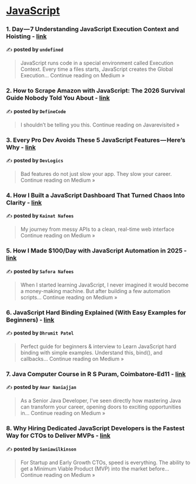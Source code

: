 
<h1><a href=https://medium.com/tag/javascript-development/recommended target="_blank" rel="noopener noreferrer">JavaScript</a></h1>
<h3>1. Day — 7 Understanding JavaScript Execution Context and Hoisting - <a href="https://medium.com/@sathvaradhruvin05/day-7-understanding-javascript-execution-context-and-hoisting-cd5e9ec2cc12?source=rss------javascript_development-5" target="_blank" rel="noopener noreferrer">link</a></h3>

✍️ **posted by `undefined`**

<blockquote>JavaScript runs code in a special environment called Execution Context. Every time a files starts, JavaScript creates the Global Execution…
Continue reading on Medium »</blockquote>

<h3>2. How to Scrape Amazon with JavaScript: The 2026 Survival Guide Nobody Told You About - <a href="https://medium.com/javarevisited/how-to-scrape-amazon-with-javascript-the-2026-survival-guide-nobody-told-you-about-04b059c4bf77?source=rss------javascript_development-5" target="_blank" rel="noopener noreferrer">link</a></h3>

✍️ **posted by `DefineCode`**

<blockquote>I shouldn’t be telling you this.
Continue reading on Javarevisited »</blockquote>

<h3>3. Every Pro Dev Avoids These 5 JavaScript Features — Here’s Why - <a href="https://medium.com/@vishwajitpatil1224/every-pro-dev-avoids-these-5-javascript-features-heres-why-1da62d968a76?source=rss------javascript_development-5" target="_blank" rel="noopener noreferrer">link</a></h3>

✍️ **posted by `DevLogics`**

<blockquote>Bad features do not just slow your app. They slow your career.
Continue reading on Medium »</blockquote>

<h3>4. How I Built a JavaScript Dashboard That Turned Chaos Into Clarity - <a href="https://medium.com/@kainatnafees/how-i-built-a-javascript-dashboard-that-turned-chaos-into-clarity-ac9dc9cfa026?source=rss------javascript_development-5" target="_blank" rel="noopener noreferrer">link</a></h3>

✍️ **posted by `Kainat Nafees`**

<blockquote>My journey from messy APIs to a clean, real-time web interface
Continue reading on Medium »</blockquote>

<h3>5. How I Made $100/Day with JavaScript Automation in 2025 - <a href="https://medium.com/@saforanafees02/how-i-made-100-day-with-javascript-automation-in-2025-36b135c26174?source=rss------javascript_development-5" target="_blank" rel="noopener noreferrer">link</a></h3>

✍️ **posted by `Safora Nafees`**

<blockquote>When I started learning JavaScript, I never imagined it would become a money-making machine. But after building a few automation scripts…
Continue reading on Medium »</blockquote>

<h3>6. JavaScript Hard Binding Explained (With Easy Examples for Beginners) - <a href="https://medium.com/@dhrumitpatell/javascript-hard-binding-this-bind-method-bd7bc8aaf625?source=rss------javascript_development-5" target="_blank" rel="noopener noreferrer">link</a></h3>

✍️ **posted by `Dhrumit Patel`**

<blockquote>Perfect guide for beginners & interview to Learn JavaScript hard binding with simple examples. Understand this, bind(), and callbacks…
Continue reading on Medium »</blockquote>

<h3>7. Java Computer Course in R S Puram, Coimbatore-Ed11 - <a href="https://medium.com/@amar.naniajjan/java-computer-course-in-r-s-puram-coimbatore-ed11-d322626b0330?source=rss------javascript_development-5" target="_blank" rel="noopener noreferrer">link</a></h3>

✍️ **posted by `Amar Naniajjan`**

<blockquote>As a Senior Java Developer, I’ve seen directly how mastering Java can transform your career, opening doors to exciting opportunities in…
Continue reading on Medium »</blockquote>

<h3>8. Why Hiring Dedicated JavaScript Developers is the Fastest Way for CTOs to Deliver MVPs - <a href="https://medium.com/@saniawilkinson/why-hiring-dedicated-javascript-developers-is-the-fastest-way-for-ctos-to-deliver-mvps-007371407227?source=rss------javascript_development-5" target="_blank" rel="noopener noreferrer">link</a></h3>

✍️ **posted by `Saniawilkinson`**

<blockquote>For Startup and Early Growth CTOs, speed is everything. The ability to get a Minimum Viable Product (MVP) into the market before…
Continue reading on Medium »</blockquote>

